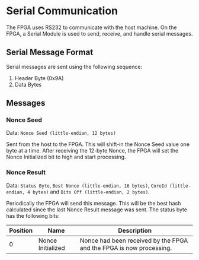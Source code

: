 # Serial Communication

The FPGA uses RS232 to communicate with the host machine. On the FPGA, a Serial
Module is used to send, receive, and handle serial messages.

## Serial Message Format
Serial messages are sent using the following sequence:

1. Header Byte (0x9A)
2. Data Bytes

## Messages

### Nonce Seed
Data: `Nonce Seed (little-endian, 12 bytes)`

Sent from the host to the FPGA. This will shift-in the Nonce Seed value one
byte at a time. After receiving the 12-byte Nonce, the FPGA will set the
Nonce Initialized bit to high and start processing.

### Nonce Result
Data: `Status Byte`, `Best Nonce (little-endian, 16 bytes)`,
`CoreId (little-endian, 4 bytes)` and `Bits Off (little-endian, 2 bytes)`.

Periodically the FPGA will send this message. This will be the best hash
calculated since the last Nonce Result message was sent. The status byte has
the following bits:

| Position | Name               | Description                                                         |
| -------- | ------------------ | ------------------------------------------------------------------- |
| 0        | Nonce Initialized  | Nonce had been received by the FPGA and the FPGA is now processing. |
